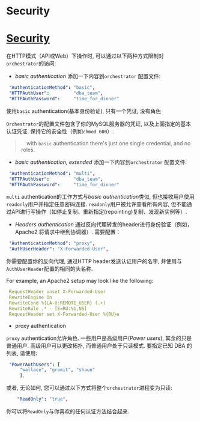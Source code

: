 # Security
# [Security](https://github.com/openark/orchestrator/blob/master/docs/security.md)
在HTTP模式（API或Web）下操作时, 可以通过以下两种方式限制对`orchestrator`的访问:

* *basic authentication*
添加一下内容到`orchestrator` 配置文件:

```yaml
 "AuthenticationMethod": "basic",
 "HTTPAuthUser":         "dba_team",
 "HTTPAuthPassword":     "time_for_dinner"
```
使用`basic` authentication(基本身份验证), 只有一个凭证, 没有角色

`Orchestrator`的配置文件包含了你的MySQL服务器的凭证, 以及上面指定的基本认证凭证. 保持它的安全性（例如`chmod 600`）.

>  with `basic` authentication there's just one single credential, and no roles.

* *basic authentication, extended*
添加一下内容到`orchestrator` 配置文件:

```yaml
 "AuthenticationMethod": "multi",
 "HTTPAuthUser":         "dba_team",
 "HTTPAuthPassword":     "time_for_dinner"
```
`multi` authentication的工作方式与*basic authentication*类似, 但也接收用户使用`readonly`用户并指定任意密码连接. `readonly`用户被允许查看所有内容, 但不能通过API进行写操作（如停止复制、重新指定(repointing)复制、发现新实例等）.

* *Headers authentication*
通过反向代理转发的header进行身份验证（例如，Apache2 将请求中继到协调器）.  需要配置：

```yaml
 "AuthenticationMethod": "proxy",
 "AuthUserHeader": "X-Forwarded-User",
```
你需要配置你的反向代理, 通过HTTP header发送认证用户的名字, 并使用与`AuthUserHeader`配置的相同的头名称.

For example, an Apache2 setup may look like the following:

```yaml
 RequestHeader unset X-Forwarded-User
 RewriteEngine On
 RewriteCond %{LA-U:REMOTE_USER} (.+)
 RewriteRule .* - [E=RU:%1,NS]
 RequestHeader set X-Forwarded-User %{RU}e
```
* proxy authentication

`proxy` authentication允许角色.  一些用户是高级用户(*Power users*), 其余的只是普通用户. 高级用户可以更改拓扑, 而普通用户处于只读模式. 要指定已知 DBA 的列表, 请使用:

```yaml
 "PowerAuthUsers": [
     "wallace", "gromit", "shaun"
     ],
```


或者, 无论如何, 您可以通过以下方式将整个`orchestrator`进程变为只读:

```yaml
    "ReadOnly": "true",
```
你可以将`ReadOnly`与你喜欢的任何认证方法结合起来.
